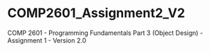 # COMP2601_Assignment2_V2
COMP 2601 - Programming Fundamentals Part 3 (Object Design) - Assignment 1 - Version 2.0

